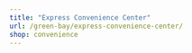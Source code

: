 ```yaml
---
title: "Express Convenience Center"
url: /green-bay/express-convenience-center/
shop: convenience
---
```

